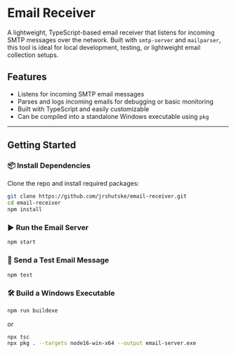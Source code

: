 # Email Receiver

A lightweight, TypeScript-based email receiver that listens for incoming SMTP messages over the network. Built with `smtp-server` and `mailparser`, this tool is ideal for local development, testing, or lightweight email collection setups.

## Features

- Listens for incoming SMTP email messages
- Parses and logs incoming emails for debugging or basic monitoring
- Built with TypeScript and easily customizable
- Can be compiled into a standalone Windows executable using `pkg`

---

## Getting Started

### 📦 Install Dependencies

Clone the repo and install required packages:

```bash
git clone https://github.com/jrshutske/email-receiver.git
cd email-receiver
npm install
```

### ▶️ Run the Email Server

```bash
npm start
```

### 🧪 Send a Test Email Message

```bash
npm test
```

### 🛠️ Build a Windows Executable

```bash
npm run buildexe
```

or

```bash
npx tsc
npx pkg . --targets node16-win-x64 --output email-server.exe
```
